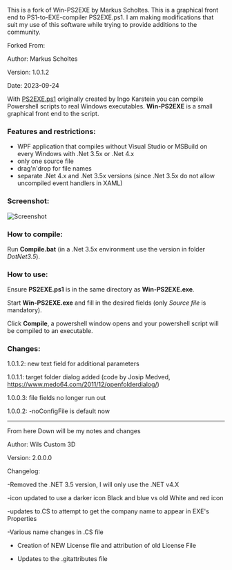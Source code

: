 This is a fork of Win-PS2EXE by Markus Scholtes. This is a graphical front end to PS1-to-EXE-compiler PS2EXE.ps1. I am making modifications that suit my use of this software while trying to provide additions to the community. 


Forked From:

Author: Markus Scholtes

Version: 1.0.1.2

Date: 2023-09-24

With [PS2EXE.ps1](https://github.com/MScholtes/TechNet-Gallery) originally created by Ingo Karstein you can compile 
Powershell scripts to real Windows executables. **Win-PS2EXE** is a small graphical front end to the script.

### Features and restrictions:
* WPF application that compiles without Visual Studio or MSBuild on every Windows with .Net 3.5x or .Net 4.x
* only one source file
* drag'n'drop for file names
* separate .Net 4.x and .Net 3.5x versions (since .Net 3.5x do not allow uncompiled event handlers in XAML)

### Screenshot:
![Screenshot](Screenshot.jpg)

### How to compile:
Run **Compile.bat** (in a .Net 3.5x environment use the version in folder *DotNet3.5*).

### How to use:
Ensure **PS2EXE.ps1** is in the same directory as **Win-PS2EXE.exe**.

Start **Win-PS2EXE.exe** and fill in the desired fields (only *Source file* is mandatory).

Click **Compile**, a powershell window opens and your powershell script will be compiled to an executable.

### Changes:
1.0.1.2: new text field for additional parameters

1.0.1.1: target folder dialog added (code by Josip Medved, https://www.medo64.com/2011/12/openfolderdialog/)

1.0.0.3: file fields no longer run out

1.0.0.2: -noConfigFile is default now
_______________________________________________________________________________________________________________________________

From here Down will be my notes and changes 

Author: Wils Custom 3D 

Version: 2.0.0.0

Changelog:


-Removed the .NET 3.5 version, I will only use the .NET v4.X

-icon updated to use a darker icon Black and blue vs old White and red icon

-updates to.CS to attempt to get the company name to appear in EXE's Properties

-Various name changes in .CS file

- Creation of NEW License file and attribution of old License File

- Updates to the .gitattributes file
